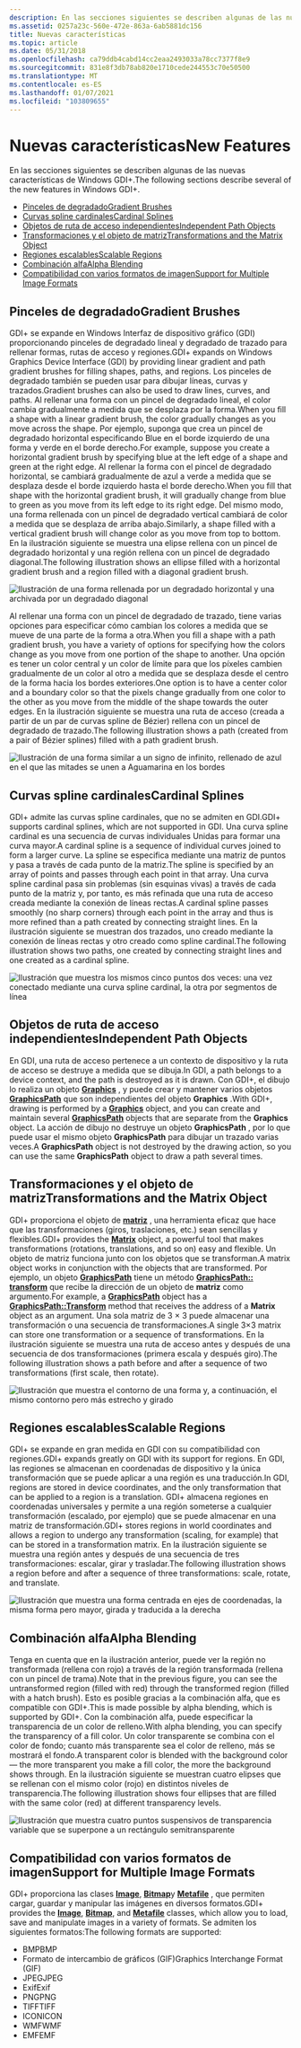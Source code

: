 ```yaml
---
description: En las secciones siguientes se describen algunas de las nuevas características de Windows GDI+.
ms.assetid: 0257a23c-560e-472e-863a-6ab5881dc156
title: Nuevas características
ms.topic: article
ms.date: 05/31/2018
ms.openlocfilehash: ca79ddb4cabd14cc2eaa2493033a78cc7377f8e9
ms.sourcegitcommit: 831e8f3db78ab820e1710cede244553c70e50500
ms.translationtype: MT
ms.contentlocale: es-ES
ms.lasthandoff: 01/07/2021
ms.locfileid: "103809655"
---
```

# <a name="new-features"></a><span data-ttu-id="c657e-103">Nuevas características</span><span class="sxs-lookup"><span data-stu-id="c657e-103">New Features</span></span>

<span data-ttu-id="c657e-104">En las secciones siguientes se describen algunas de las nuevas características de Windows GDI+.</span><span class="sxs-lookup"><span data-stu-id="c657e-104">The following sections describe several of the new features in Windows GDI+.</span></span>

-   [<span data-ttu-id="c657e-105">Pinceles de degradado</span><span class="sxs-lookup"><span data-stu-id="c657e-105">Gradient Brushes</span></span>](#gradient-brushes)
-   [<span data-ttu-id="c657e-106">Curvas spline cardinales</span><span class="sxs-lookup"><span data-stu-id="c657e-106">Cardinal Splines</span></span>](#cardinal-splines)
-   [<span data-ttu-id="c657e-107">Objetos de ruta de acceso independientes</span><span class="sxs-lookup"><span data-stu-id="c657e-107">Independent Path Objects</span></span>](#independent-path-objects)
-   [<span data-ttu-id="c657e-108">Transformaciones y el objeto de matriz</span><span class="sxs-lookup"><span data-stu-id="c657e-108">Transformations and the Matrix Object</span></span>](#transformations-and-the-matrix-object)
-   [<span data-ttu-id="c657e-109">Regiones escalables</span><span class="sxs-lookup"><span data-stu-id="c657e-109">Scalable Regions</span></span>](#scalable-regions)
-   [<span data-ttu-id="c657e-110">Combinación alfa</span><span class="sxs-lookup"><span data-stu-id="c657e-110">Alpha Blending</span></span>](#alpha-blending)
-   [<span data-ttu-id="c657e-111">Compatibilidad con varios formatos de imagen</span><span class="sxs-lookup"><span data-stu-id="c657e-111">Support for Multiple Image Formats</span></span>](#support-for-multiple-image-formats)

## <a name="gradient-brushes"></a><span data-ttu-id="c657e-112">Pinceles de degradado</span><span class="sxs-lookup"><span data-stu-id="c657e-112">Gradient Brushes</span></span>

<span data-ttu-id="c657e-113">GDI+ se expande en Windows Interfaz de dispositivo gráfico (GDI) proporcionando pinceles de degradado lineal y degradado de trazado para rellenar formas, rutas de acceso y regiones.</span><span class="sxs-lookup"><span data-stu-id="c657e-113">GDI+ expands on Windows Graphics Device Interface (GDI) by providing linear gradient and path gradient brushes for filling shapes, paths, and regions.</span></span> <span data-ttu-id="c657e-114">Los pinceles de degradado también se pueden usar para dibujar líneas, curvas y trazados.</span><span class="sxs-lookup"><span data-stu-id="c657e-114">Gradient brushes can also be used to draw lines, curves, and paths.</span></span> <span data-ttu-id="c657e-115">Al rellenar una forma con un pincel de degradado lineal, el color cambia gradualmente a medida que se desplaza por la forma.</span><span class="sxs-lookup"><span data-stu-id="c657e-115">When you fill a shape with a linear gradient brush, the color gradually changes as you move across the shape.</span></span> <span data-ttu-id="c657e-116">Por ejemplo, suponga que crea un pincel de degradado horizontal especificando Blue en el borde izquierdo de una forma y verde en el borde derecho.</span><span class="sxs-lookup"><span data-stu-id="c657e-116">For example, suppose you create a horizontal gradient brush by specifying blue at the left edge of a shape and green at the right edge.</span></span> <span data-ttu-id="c657e-117">Al rellenar la forma con el pincel de degradado horizontal, se cambiará gradualmente de azul a verde a medida que se desplaza desde el borde izquierdo hasta el borde derecho.</span><span class="sxs-lookup"><span data-stu-id="c657e-117">When you fill that shape with the horizontal gradient brush, it will gradually change from blue to green as you move from its left edge to its right edge.</span></span> <span data-ttu-id="c657e-118">Del mismo modo, una forma rellenada con un pincel de degradado vertical cambiará de color a medida que se desplaza de arriba abajo.</span><span class="sxs-lookup"><span data-stu-id="c657e-118">Similarly, a shape filled with a vertical gradient brush will change color as you move from top to bottom.</span></span> <span data-ttu-id="c657e-119">En la ilustración siguiente se muestra una elipse rellena con un pincel de degradado horizontal y una región rellena con un pincel de degradado diagonal.</span><span class="sxs-lookup"><span data-stu-id="c657e-119">The following illustration shows an ellipse filled with a horizontal gradient brush and a region filled with a diagonal gradient brush.</span></span>

![Ilustración de una forma rellenada por un degradado horizontal y una archivada por un degradado diagonal](images/aboutgdip01-art01.png)

<span data-ttu-id="c657e-121">Al rellenar una forma con un pincel de degradado de trazado, tiene varias opciones para especificar cómo cambian los colores a medida que se mueve de una parte de la forma a otra.</span><span class="sxs-lookup"><span data-stu-id="c657e-121">When you fill a shape with a path gradient brush, you have a variety of options for specifying how the colors change as you move from one portion of the shape to another.</span></span> <span data-ttu-id="c657e-122">Una opción es tener un color central y un color de límite para que los píxeles cambien gradualmente de un color al otro a medida que se desplaza desde el centro de la forma hacia los bordes exteriores.</span><span class="sxs-lookup"><span data-stu-id="c657e-122">One option is to have a center color and a boundary color so that the pixels change gradually from one color to the other as you move from the middle of the shape towards the outer edges.</span></span> <span data-ttu-id="c657e-123">En la ilustración siguiente se muestra una ruta de acceso (creada a partir de un par de curvas spline de Bézier) rellena con un pincel de degradado de trazado.</span><span class="sxs-lookup"><span data-stu-id="c657e-123">The following illustration shows a path (created from a pair of Bézier splines) filled with a path gradient brush.</span></span>

![Ilustración de una forma similar a un signo de infinito, rellenado de azul en el que las mitades se unen a Aguamarina en los bordes](images/aboutgdip01-art02.png)

## <a name="cardinal-splines"></a><span data-ttu-id="c657e-125">Curvas spline cardinales</span><span class="sxs-lookup"><span data-stu-id="c657e-125">Cardinal Splines</span></span>

<span data-ttu-id="c657e-126">GDI+ admite las curvas spline cardinales, que no se admiten en GDI.</span><span class="sxs-lookup"><span data-stu-id="c657e-126">GDI+ supports cardinal splines, which are not supported in GDI.</span></span> <span data-ttu-id="c657e-127">Una curva spline cardinal es una secuencia de curvas individuales Unidas para formar una curva mayor.</span><span class="sxs-lookup"><span data-stu-id="c657e-127">A cardinal spline is a sequence of individual curves joined to form a larger curve.</span></span> <span data-ttu-id="c657e-128">La spline se especifica mediante una matriz de puntos y pasa a través de cada punto de la matriz.</span><span class="sxs-lookup"><span data-stu-id="c657e-128">The spline is specified by an array of points and passes through each point in that array.</span></span> <span data-ttu-id="c657e-129">Una curva spline cardinal pasa sin problemas (sin esquinas vivas) a través de cada punto de la matriz y, por tanto, es más refinada que una ruta de acceso creada mediante la conexión de líneas rectas.</span><span class="sxs-lookup"><span data-stu-id="c657e-129">A cardinal spline passes smoothly (no sharp corners) through each point in the array and thus is more refined than a path created by connecting straight lines.</span></span> <span data-ttu-id="c657e-130">En la ilustración siguiente se muestran dos trazados, uno creado mediante la conexión de líneas rectas y otro creado como spline cardinal.</span><span class="sxs-lookup"><span data-stu-id="c657e-130">The following illustration shows two paths, one created by connecting straight lines and one created as a cardinal spline.</span></span>

![Ilustración que muestra los mismos cinco puntos dos veces: una vez conectado mediante una curva spline cardinal, la otra por segmentos de línea](images/aboutgdip01-art03.png)

## <a name="independent-path-objects"></a><span data-ttu-id="c657e-132">Objetos de ruta de acceso independientes</span><span class="sxs-lookup"><span data-stu-id="c657e-132">Independent Path Objects</span></span>

<span data-ttu-id="c657e-133">En GDI, una ruta de acceso pertenece a un contexto de dispositivo y la ruta de acceso se destruye a medida que se dibuja.</span><span class="sxs-lookup"><span data-stu-id="c657e-133">In GDI, a path belongs to a device context, and the path is destroyed as it is drawn.</span></span> <span data-ttu-id="c657e-134">Con GDI+, el dibujo lo realiza un objeto [**Graphics**](/windows/desktop/api/gdiplusgraphics/nl-gdiplusgraphics-graphics) , y puede crear y mantener varios objetos [**GraphicsPath**](/windows/desktop/api/gdipluspath/nl-gdipluspath-graphicspath) que son independientes del objeto **Graphics** .</span><span class="sxs-lookup"><span data-stu-id="c657e-134">With GDI+, drawing is performed by a [**Graphics**](/windows/desktop/api/gdiplusgraphics/nl-gdiplusgraphics-graphics) object, and you can create and maintain several [**GraphicsPath**](/windows/desktop/api/gdipluspath/nl-gdipluspath-graphicspath) objects that are separate from the **Graphics** object.</span></span> <span data-ttu-id="c657e-135">La acción de dibujo no destruye un objeto **GraphicsPath** , por lo que puede usar el mismo objeto **GraphicsPath** para dibujar un trazado varias veces.</span><span class="sxs-lookup"><span data-stu-id="c657e-135">A **GraphicsPath** object is not destroyed by the drawing action, so you can use the same **GraphicsPath** object to draw a path several times.</span></span>

## <a name="transformations-and-the-matrix-object"></a><span data-ttu-id="c657e-136">Transformaciones y el objeto de matriz</span><span class="sxs-lookup"><span data-stu-id="c657e-136">Transformations and the Matrix Object</span></span>

<span data-ttu-id="c657e-137">GDI+ proporciona el objeto de [**matriz**](/windows/desktop/api/gdiplusmatrix/nl-gdiplusmatrix-matrix) , una herramienta eficaz que hace que las transformaciones (giros, traslaciones, etc.) sean sencillas y flexibles.</span><span class="sxs-lookup"><span data-stu-id="c657e-137">GDI+ provides the [**Matrix**](/windows/desktop/api/gdiplusmatrix/nl-gdiplusmatrix-matrix) object, a powerful tool that makes transformations (rotations, translations, and so on) easy and flexible.</span></span> <span data-ttu-id="c657e-138">Un objeto de matriz funciona junto con los objetos que se transforman.</span><span class="sxs-lookup"><span data-stu-id="c657e-138">A matrix object works in conjunction with the objects that are transformed.</span></span> <span data-ttu-id="c657e-139">Por ejemplo, un objeto [**GraphicsPath**](/windows/desktop/api/gdipluspath/nl-gdipluspath-graphicspath) tiene un método [**GraphicsPath:: transform**](/windows/desktop/api/Gdipluspath/nf-gdipluspath-graphicspath-transform) que recibe la dirección de un objeto de **matriz** como argumento.</span><span class="sxs-lookup"><span data-stu-id="c657e-139">For example, a [**GraphicsPath**](/windows/desktop/api/gdipluspath/nl-gdipluspath-graphicspath) object has a [**GraphicsPath::Transform**](/windows/desktop/api/Gdipluspath/nf-gdipluspath-graphicspath-transform) method that receives the address of a **Matrix** object as an argument.</span></span> <span data-ttu-id="c657e-140">Una sola matriz de 3 × 3 puede almacenar una transformación o una secuencia de transformaciones.</span><span class="sxs-lookup"><span data-stu-id="c657e-140">A single 3×3 matrix can store one transformation or a sequence of transformations.</span></span> <span data-ttu-id="c657e-141">En la ilustración siguiente se muestra una ruta de acceso antes y después de una secuencia de dos transformaciones (primera escala y después giro).</span><span class="sxs-lookup"><span data-stu-id="c657e-141">The following illustration shows a path before and after a sequence of two transformations (first scale, then rotate).</span></span>

![Ilustración que muestra el contorno de una forma y, a continuación, el mismo contorno pero más estrecho y girado](images/aboutgdip01-art04.png)

## <a name="scalable-regions"></a><span data-ttu-id="c657e-143">Regiones escalables</span><span class="sxs-lookup"><span data-stu-id="c657e-143">Scalable Regions</span></span>

<span data-ttu-id="c657e-144">GDI+ se expande en gran medida en GDI con su compatibilidad con regiones.</span><span class="sxs-lookup"><span data-stu-id="c657e-144">GDI+ expands greatly on GDI with its support for regions.</span></span> <span data-ttu-id="c657e-145">En GDI, las regiones se almacenan en coordenadas de dispositivo y la única transformación que se puede aplicar a una región es una traducción.</span><span class="sxs-lookup"><span data-stu-id="c657e-145">In GDI, regions are stored in device coordinates, and the only transformation that can be applied to a region is a translation.</span></span> <span data-ttu-id="c657e-146">GDI+ almacena regiones en coordenadas universales y permite a una región someterse a cualquier transformación (escalado, por ejemplo) que se puede almacenar en una matriz de transformación.</span><span class="sxs-lookup"><span data-stu-id="c657e-146">GDI+ stores regions in world coordinates and allows a region to undergo any transformation (scaling, for example) that can be stored in a transformation matrix.</span></span> <span data-ttu-id="c657e-147">En la ilustración siguiente se muestra una región antes y después de una secuencia de tres transformaciones: escalar, girar y trasladar.</span><span class="sxs-lookup"><span data-stu-id="c657e-147">The following illustration shows a region before and after a sequence of three transformations: scale, rotate, and translate.</span></span>

![Ilustración que muestra una forma centrada en ejes de coordenadas, la misma forma pero mayor, girada y traducida a la derecha](images/aboutgdip01-art05.png)

## <a name="alpha-blending"></a><span data-ttu-id="c657e-149">Combinación alfa</span><span class="sxs-lookup"><span data-stu-id="c657e-149">Alpha Blending</span></span>

<span data-ttu-id="c657e-150">Tenga en cuenta que en la ilustración anterior, puede ver la región no transformada (rellena con rojo) a través de la región transformada (rellena con un pincel de trama).</span><span class="sxs-lookup"><span data-stu-id="c657e-150">Note that in the previous figure, you can see the untransformed region (filled with red) through the transformed region (filled with a hatch brush).</span></span> <span data-ttu-id="c657e-151">Esto es posible gracias a la combinación alfa, que es compatible con GDI+.</span><span class="sxs-lookup"><span data-stu-id="c657e-151">This is made possible by alpha blending, which is supported by GDI+.</span></span> <span data-ttu-id="c657e-152">Con la combinación alfa, puede especificar la transparencia de un color de relleno.</span><span class="sxs-lookup"><span data-stu-id="c657e-152">With alpha blending, you can specify the transparency of a fill color.</span></span> <span data-ttu-id="c657e-153">Un color transparente se combina con el color de fondo; cuanto más transparente sea el color de relleno, más se mostrará el fondo.</span><span class="sxs-lookup"><span data-stu-id="c657e-153">A transparent color is blended with the background color — the more transparent you make a fill color, the more the background shows through.</span></span> <span data-ttu-id="c657e-154">En la ilustración siguiente se muestran cuatro elipses que se rellenan con el mismo color (rojo) en distintos niveles de transparencia.</span><span class="sxs-lookup"><span data-stu-id="c657e-154">The following illustration shows four ellipses that are filled with the same color (red) at different transparency levels.</span></span>

![Ilustración que muestra cuatro puntos suspensivos de transparencia variable que se superpone a un rectángulo semitransparente](images/aboutgdip01-art06.png)

## <a name="support-for-multiple-image-formats"></a><span data-ttu-id="c657e-156">Compatibilidad con varios formatos de imagen</span><span class="sxs-lookup"><span data-stu-id="c657e-156">Support for Multiple Image Formats</span></span>

<span data-ttu-id="c657e-157">GDI+ proporciona las clases [**Image**](/windows/desktop/api/gdiplusheaders/nl-gdiplusheaders-image), [**Bitmap**](/windows/desktop/api/gdiplusheaders/nl-gdiplusheaders-bitmap)y [**Metafile**](/windows/desktop/api/gdiplusheaders/nl-gdiplusheaders-metafile) , que permiten cargar, guardar y manipular las imágenes en diversos formatos.</span><span class="sxs-lookup"><span data-stu-id="c657e-157">GDI+ provides the [**Image**](/windows/desktop/api/gdiplusheaders/nl-gdiplusheaders-image), [**Bitmap**](/windows/desktop/api/gdiplusheaders/nl-gdiplusheaders-bitmap), and [**Metafile**](/windows/desktop/api/gdiplusheaders/nl-gdiplusheaders-metafile) classes, which allow you to load, save and manipulate images in a variety of formats.</span></span> <span data-ttu-id="c657e-158">Se admiten los siguientes formatos:</span><span class="sxs-lookup"><span data-stu-id="c657e-158">The following formats are supported:</span></span>

-   <span data-ttu-id="c657e-159">BMP</span><span class="sxs-lookup"><span data-stu-id="c657e-159">BMP</span></span>
-   <span data-ttu-id="c657e-160">Formato de intercambio de gráficos (GIF)</span><span class="sxs-lookup"><span data-stu-id="c657e-160">Graphics Interchange Format (GIF)</span></span>
-   <span data-ttu-id="c657e-161">JPEG</span><span class="sxs-lookup"><span data-stu-id="c657e-161">JPEG</span></span>
-   <span data-ttu-id="c657e-162">Exif</span><span class="sxs-lookup"><span data-stu-id="c657e-162">Exif</span></span>
-   <span data-ttu-id="c657e-163">PNG</span><span class="sxs-lookup"><span data-stu-id="c657e-163">PNG</span></span>
-   <span data-ttu-id="c657e-164">TIFF</span><span class="sxs-lookup"><span data-stu-id="c657e-164">TIFF</span></span>
-   <span data-ttu-id="c657e-165">ICON</span><span class="sxs-lookup"><span data-stu-id="c657e-165">ICON</span></span>
-   <span data-ttu-id="c657e-166">WMF</span><span class="sxs-lookup"><span data-stu-id="c657e-166">WMF</span></span>
-   <span data-ttu-id="c657e-167">EMF</span><span class="sxs-lookup"><span data-stu-id="c657e-167">EMF</span></span>

 

 



